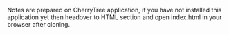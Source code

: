 Notes are prepared on CherryTree application, if you have not installed this application yet then headover to HTML section and open index.html in your browser after cloning.
